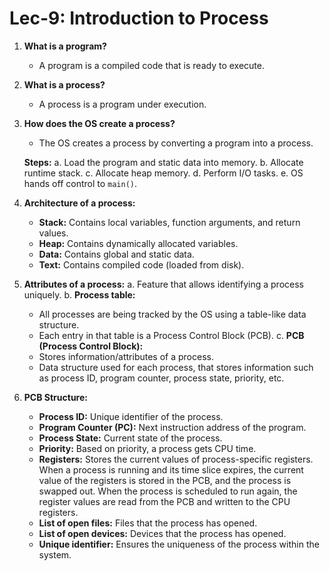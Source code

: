 # Lec-9: Introduction to Process

1. **What is a program?**
   - A program is a compiled code that is ready to execute.

2. **What is a process?**
   - A process is a program under execution.

3. **How does the OS create a process?**
   - The OS creates a process by converting a program into a process.
   
   **Steps:**
   a. Load the program and static data into memory.
   b. Allocate runtime stack.
   c. Allocate heap memory.
   d. Perform I/O tasks.
   e. OS hands off control to `main()`.

4. **Architecture of a process:**
   - **Stack:** Contains local variables, function arguments, and return values.
   - **Heap:** Contains dynamically allocated variables.
   - **Data:** Contains global and static data.
   - **Text:** Contains compiled code (loaded from disk).

5. **Attributes of a process:**
   a. Feature that allows identifying a process uniquely.
   b. **Process table:**
      - All processes are being tracked by the OS using a table-like data structure.
      - Each entry in that table is a Process Control Block (PCB).
   c. **PCB (Process Control Block):**
      - Stores information/attributes of a process.
      - Data structure used for each process, that stores information such as process ID, program counter, process state, priority, etc.

6. **PCB Structure:**
   - **Process ID:** Unique identifier of the process.
   - **Program Counter (PC):** Next instruction address of the program.
   - **Process State:** Current state of the process.
   - **Priority:** Based on priority, a process gets CPU time.
   - **Registers:** Stores the current values of process-specific registers. When a process is running and its time slice expires, the current value of the registers is stored in the PCB, and the process is swapped out. When the process is scheduled to run again, the register values are read from the PCB and written to the CPU registers.
   - **List of open files:** Files that the process has opened.
   - **List of open devices:** Devices that the process has opened.
   - **Unique identifier:** Ensures the uniqueness of the process within the system.
